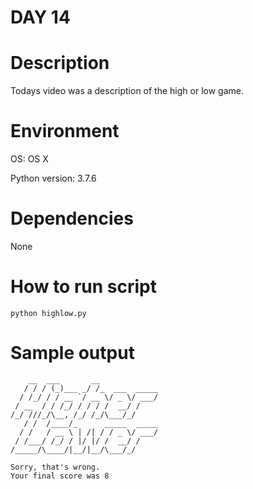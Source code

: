 
# DAY 14

# Description
Todays video was a description of the high or low game.

# Environment
OS: OS X

Python version: 3.7.6

# Dependencies
None

# How to run script
```
python highlow.py
```

# Sample output
```
    __  ___       __
   / / / (_)___ _/ /_  ___  _____
  / /_/ / / __ `/ __ \/ _ \/ ___/
 / __  / / /_/ / / / /  __/ /
/_/ ///_/\__, /_/ /_/\___/_/
   / /  /____/_      _____  _____
  / /   / __ \ | /| / / _ \/ ___/
 / /___/ /_/ / |/ |/ /  __/ /
/_____/\____/|__/|__/\___/_/

Sorry, that's wrong.
Your final score was 8
```
